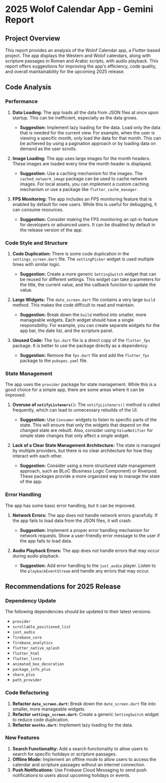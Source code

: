 # 2025 Wolof Calendar App - Gemini Report

## Project Overview

This report provides an analysis of the Wolof Calendar app, a Flutter-based project. The app displays the Western and Wolof calendars, along with scripture passages in Roman and Arabic scripts, with audio playback. This report offers suggestions for improving the app's efficiency, code quality, and overall maintainability for the upcoming 2025 release.

## Code Analysis

### Performance

1.  **Data Loading:** The app loads all the data from JSON files at once upon startup. This can be inefficient, especially as the data grows.

    *   **Suggestion:** Implement lazy loading for the data. Load only the data that is needed for the current view. For example, when the user is viewing a specific month, only load the data for that month. This can be achieved by using a pagination approach or by loading data on demand as the user scrolls.

2.  **Image Loading:** The app uses large images for the month headers. These images are loaded every time the month header is displayed.

    *   **Suggestion:** Use a caching mechanism for the images. The `cached_network_image` package can be used to cache network images. For local assets, you can implement a custom caching mechanism or use a package like `flutter_cache_manager`.

3.  **FPS Monitoring:** The app includes an FPS monitoring feature that is enabled by default for new users. While this is useful for debugging, it can consume resources.

    *   **Suggestion:** Consider making the FPS monitoring an opt-in feature for developers or advanced users. It can be disabled by default in the release version of the app.

### Code Style and Structure

1.  **Code Duplication:** There is some code duplication in the `settings_screen.dart` file. The `settingPicker` widget is used multiple times with similar logic.

    *   **Suggestion:** Create a more generic `SettingSwitch` widget that can be reused for different settings. This widget can take parameters for the title, the current value, and the callback function to update the value.

2.  **Large Widgets:** The `date_screen.dart` file contains a very large `build` method. This makes the code difficult to read and maintain.

    *   **Suggestion:** Break down the `build` method into smaller, more manageable widgets. Each widget should have a single responsibility. For example, you can create separate widgets for the app bar, the date list, and the scripture panel.

3.  **Unused Code:** The `fps.dart` file is a direct copy of the `flutter_fps` package. It is better to use the package directly as a dependency.

    *   **Suggestion:** Remove the `fps.dart` file and add the `flutter_fps` package to the `pubspec.yaml` file.

### State Management

The app uses the `provider` package for state management. While this is a good choice for a simple app, there are some areas where it can be improved.

1.  **Overuse of `notifyListeners()`:** The `notifyListeners()` method is called frequently, which can lead to unnecessary rebuilds of the UI.

    *   **Suggestion:** Use `Consumer` widgets to listen to specific parts of the state. This will ensure that only the widgets that depend on the changed state are rebuilt. Also, consider using `ValueNotifier` for simple state changes that only affect a single widget.

2.  **Lack of a Clear State Management Architecture:** The state is managed by multiple providers, but there is no clear architecture for how they interact with each other.

    *   **Suggestion:** Consider using a more structured state management approach, such as BLoC (Business Logic Component) or Riverpod. These packages provide a more organized way to manage the state of the app.

### Error Handling

The app has some basic error handling, but it can be improved.

1.  **Network Errors:** The app does not handle network errors gracefully. If the app fails to load data from the JSON files, it will crash.

    *   **Suggestion:** Implement a proper error handling mechanism for network requests. Show a user-friendly error message to the user if the app fails to load data.

2.  **Audio Playback Errors:** The app does not handle errors that may occur during audio playback.

    *   **Suggestion:** Add error handling to the `just_audio` player. Listen to the `playbackEventStream` and handle any errors that may occur.

## Recommendations for 2025 Release

### Dependency Update

The following dependencies should be updated to their latest versions:

*   `provider`
*   `scrollable_positioned_list`
*   `just_audio`
*   `firebase_core`
*   `firebase_analytics`
*   `flutter_native_splash`
*   `flutter_html`
*   `flutter_lints`
*   `animated_box_decoration`
*   `package_info_plus`
*   `share_plus`
*   `path_provider`

### Code Refactoring

1.  **Refactor `date_screen.dart`:** Break down the `date_screen.dart` file into smaller, more manageable widgets.
2.  **Refactor `settings_screen.dart`:** Create a generic `SettingSwitch` widget to reduce code duplication.
3.  **Refactor `months.dart`:** Implement lazy loading for the data.

### New Features

1.  **Search Functionality:** Add a search functionality to allow users to search for specific holidays or scripture passages.
2.  **Offline Mode:** Implement an offline mode to allow users to access the calendar and scripture passages without an internet connection.
3.  **Push Notifications:** Use Firebase Cloud Messaging to send push notifications to users about upcoming holidays or events.
